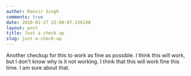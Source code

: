 ```yaml
---
author: Ranvir Singh
comments: true
date: 2018-01-27 22:08:07.236198
layout: post
title: Just a check up
slug: just-a-check-up
---
```

Another checkup for this to work as fine as possible. I think this will work, but I don't know why is it not working. I think that this will work fine this time. I am sure about that.